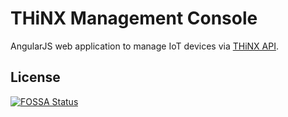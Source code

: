 # THiNX Management Console
AngularJS web application to manage IoT devices via [THiNX API](https://github.com/suculent/thinx-device-api).

## License
[![FOSSA Status](https://app.fossa.io/api/projects/git%2Bgithub.com%2Fsuculent%2Fthinx-console.svg?type=large)](https://app.fossa.io/projects/git%2Bgithub.com%2Fsuculent%2Fthinx-console?ref=badge_large)
